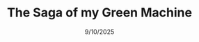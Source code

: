 ---
title : The Saga of my Green Machine
description: In 202
id: Triumph
img: src\car.jpg
date: 9/10/2025
tags: "Mechanical, Car, Engine"
...